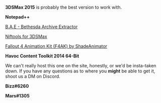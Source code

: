 **3DSMax 2015** is probably the best version to work with.

**Notepad++**

[B.A.E - Bethesda Archive Extractor](http://www.nexusmods.com/fallout4/mods/78/?)

[Niftools for 3DSMax](https://github.com/figment/max_nif_plugin/releases)

[Fallout 4 Animation Kit (F4AK) by ShadeAnimator](http://www.nexusmods.com/fallout4/mods/16694/?)

**Havoc Content Toolkit 2014 64-Bit**

We can't really host this one on the site, honestly, or we'd be insta-taken down. If you have any questions as to where you **might** be able to get it, shoot us a DM on Discord.

**Bizz#6260**

**Mars#1305**

